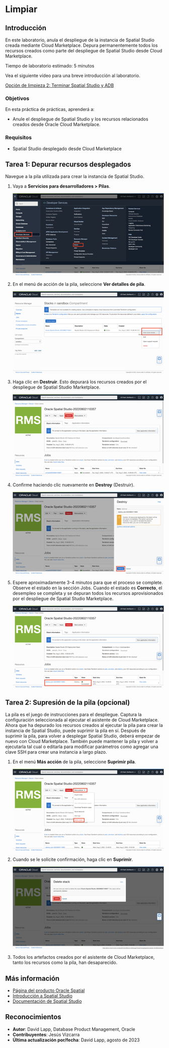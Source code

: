 # Limpiar

## Introducción

En este laboratorio, anula el despliegue de la instancia de Spatial Studio creada mediante Cloud Marketplace. Depura permanentemente todos los recursos creados como parte del despliegue de Spatial Studio desde Cloud Marketplace.

Tiempo de laboratorio estimado: 5 minutos

Vea el siguiente vídeo para una breve introducción al laboratorio.

[Opción de limpieza 2: Terminar Spatial Studio y ADB](videohub:1_1jnminp7)

### Objetivos

En esta práctica de prácticas, aprenderá a:

*   Anule el despliegue de Spatial Studio y los recursos relacionados creados desde Oracle Cloud Marketplace.

### Requisitos

*   Spatial Studio desplegado desde Cloud Marketplace

## Tarea 1: Depurar recursos desplegados

Navegue a la pila utilizada para crear la instancia de Spatial Studio.

1.  Vaya a **Servicios para desarrolladores > Pilas**.
    
    ![Ir a pilas en la consola de OCI](images/teardown-01.png)
    
2.  En el menú de acción de la pila, seleccione **Ver detalles de pila**.
    
    ![Mostrar detalles de pila](images/teardown-02.png)
    
3.  Haga clic en **Destruir**. Esto depurará los recursos creados por el despliegue de Spatial Studio Marketplace.
    
    ![Destruir pila](images/teardown-03.png)
    
4.  Confirme haciendo clic nuevamente en **Destroy** (Destruir).
    
    ![Confirmar destrucción de pila](images/teardown-04.png)
    
5.  Espere aproximadamente 3-4 minutos para que el proceso se complete. Observe el estado en la sección Jobs. Cuando el estado es **Correcto**, el desempleo se completa y se depuran todos los recursos aprovisionados por el despliegue de Spatial Studio Marketplace.
    
    ![Comprobar trabajo de destrucción](images/teardown-05.png)
    

## Tarea 2: Supresión de la pila (opcional)

La pila es el juego de instrucciones para el despliegue. Captura la configuración seleccionada al ejecutar el asistente de Cloud Marketplace. Ahora que ha depurado los recursos creados al ejecutar la pila para crear la instancia de Spatial Studio, puede suprimir la pila en sí. Después de suprimir la pila, para volver a desplegar Spatial Studio, deberá empezar de nuevo con Cloud Marketplace. También puede mantener la pila y volver a ejecutarla tal cual o editarla para modificar parámetros como agregar una clave SSH para crear una instancia a largo plazo.

1.  En el menú **Más acción** de la pila, seleccione **Suprimir pila**.
    
    ![Seleccionar supresión de pila](images/teardown-06.png)
    
2.  Cuando se le solicite confirmación, haga clic en **Suprimir**.
    
    ![Confirmar supresión de pila](images/teardown-07.png)
    
3.  Todos los artefactos creados por el asistente de Cloud Marketplace, tanto los recursos como la pila, han desaparecido.
    

## Más información

*   [Página del producto Oracle Spatial](https://www.oracle.com/database/spatial)
*   [Introducción a Spatial Studio](https://www.oracle.com/database/technologies/spatial-studio/get-started.html)
*   [Documentación de Spatial Studio](https://docs.oracle.com/en/database/oracle/spatial-studio)

## Reconocimientos

*   **Autor**: David Lapp, Database Product Management, Oracle
*   **Contribuyentes**: Jesús Vizcarra
*   **Última actualización por/fecha**: David Lapp, agosto de 2023